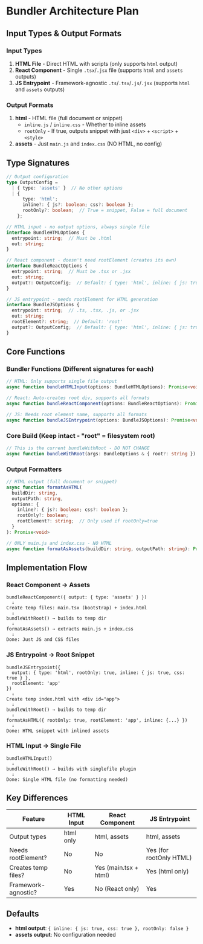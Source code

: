 # Bundler Architecture Plan

## Input Types & Output Formats

### Input Types
1. **HTML File** - Direct HTML with scripts (only supports `html` output)
2. **React Component** - Single `.tsx`/`.jsx` file (supports `html` and `assets` outputs)
3. **JS Entrypoint** - Framework-agnostic `.ts`/`.tsx`/`.js`/`.jsx` (supports `html` and `assets` outputs)

### Output Formats
1. **html** - HTML file (full document or snippet)
   - `inline.js` / `inline.css` - Whether to inline assets
   - `rootOnly` - If true, outputs snippet with just `<div>` + `<script>` + `<style>`
2. **assets** - Just `main.js` and `index.css` (NO HTML, no config)

## Type Signatures

```typescript
// Output configuration
type OutputConfig = 
  | { type: 'assets' }  // No other options
  | { 
      type: 'html';
      inline?: { js?: boolean; css?: boolean };
      rootOnly?: boolean;  // True = snippet, False = full document
    };

// HTML input - no output options, always single file
interface BundleHTMLOptions {
  entrypoint: string;  // Must be .html
  out: string;
}

// React component - doesn't need rootElement (creates its own)
interface BundleReactOptions {
  entrypoint: string;  // Must be .tsx or .jsx
  out: string;
  output?: OutputConfig;  // Default: { type: 'html', inline: { js: true, css: true }, rootOnly: false }
}

// JS entrypoint - needs rootElement for HTML generation
interface BundleJSOptions {
  entrypoint: string;  // .ts, .tsx, .js, or .jsx
  out: string;
  rootElement?: string;  // Default: 'root'
  output?: OutputConfig;  // Default: { type: 'html', inline: { js: true, css: true }, rootOnly: false }
}
```

## Core Functions

### Bundler Functions (Different signatures for each)

```typescript
// HTML: Only supports single file output
async function bundleHTMLInput(options: BundleHTMLOptions): Promise<void>

// React: Auto-creates root div, supports all formats
async function bundleReactComponent(options: BundleReactOptions): Promise<void>

// JS: Needs root element name, supports all formats  
async function bundleJSEntrypoint(options: BundleJSOptions): Promise<void>
```

### Core Build (Keep intact - "root" = filesystem root)

```typescript
// This is the current bundleWithRoot - DO NOT CHANGE
async function bundleWithRoot(args: BundleOptions & { root?: string }): Promise<void>
```

### Output Formatters

```typescript
// HTML output (full document or snippet)
async function formatAsHTML(
  buildDir: string, 
  outputPath: string,
  options: {
    inline?: { js?: boolean; css?: boolean };
    rootOnly?: boolean;
    rootElement?: string;  // Only used if rootOnly=true
  }
): Promise<void>

// ONLY main.js and index.css - NO HTML
async function formatAsAssets(buildDir: string, outputPath: string): Promise<void>
```

## Implementation Flow

### React Component → Assets
```
bundleReactComponent({ output: { type: 'assets' } })
  ↓
Create temp files: main.tsx (bootstrap) + index.html
  ↓
bundleWithRoot() → builds to temp dir
  ↓
formatAsAssets() → extracts main.js + index.css
  ↓
Done: Just JS and CSS files
```

### JS Entrypoint → Root Snippet
```
bundleJSEntrypoint({ 
  output: { type: 'html', rootOnly: true, inline: { js: true, css: true } },
  rootElement: 'app' 
})
  ↓
Create temp index.html with <div id="app">
  ↓
bundleWithRoot() → builds to temp dir
  ↓
formatAsHTML({ rootOnly: true, rootElement: 'app', inline: {...} })
  ↓
Done: HTML snippet with inlined assets
```

### HTML Input → Single File
```
bundleHTMLInput()
  ↓
bundleWithRoot() → builds with singlefile plugin
  ↓
Done: Single HTML file (no formatting needed)
```

## Key Differences

| Feature | HTML Input | React Component | JS Entrypoint |
|---------|-----------|-----------------|---------------|
| Output types | html only | html, assets | html, assets |
| Needs rootElement? | No | No | Yes (for rootOnly HTML) |
| Creates temp files? | No | Yes (main.tsx + html) | Yes (html only) |
| Framework-agnostic? | Yes | No (React only) | Yes |

## Defaults

- **html output**: `{ inline: { js: true, css: true }, rootOnly: false }`
- **assets output**: No configuration needed


